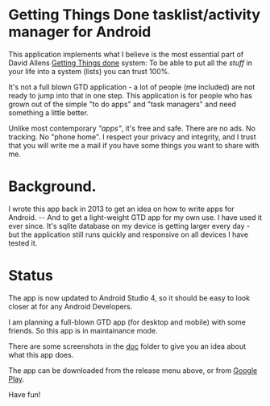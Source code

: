 # Getting Things Done tasklist/activity manager for Android

This application implements what I believe is the most essential part of David Allens [Getting Things done](http://gettingthingsdone.com/) system: To be able to put all the *stuff* in your life into a system (lists) you can trust 100%.

It's not a full blown GTD application - a lot of people (me included) are not ready to jump into that in one step. This application is for people who has grown out of the simple "to do apps" and "task managers" and need something a little better.

Unlike most contemporary *"apps"*, it's free and safe. There are no ads. No tracking. No "phone home". I respect your privacy and integrity, and I trust that you will write me a mail if you have some things you want to share with me.

# Background.

I wrote this app back in 2013 to get an idea on how to write apps for Android. -- And to get a light-weight GTD app for my own use. I have used it ever since. It's sqlite database on my device is getting larger every day - but the application still runs quickly and responsive on all devices I have tested it.

# Status
The app is now updated to Android Studio 4, so it should be easy to look closer at for any Android Developers.

I am planning a full-blown GTD app (for desktop and mobile) with some friends. So this app is in maintainance mode.

There are some screenshots in the [doc](doc/) folder to give you an idea about what this app does.

The app can be downloaded from the release menu above, or from [Google Play](https://play.google.com/store/apps/details?id=eu.lastviking.app.vgtd).

Have fun!
